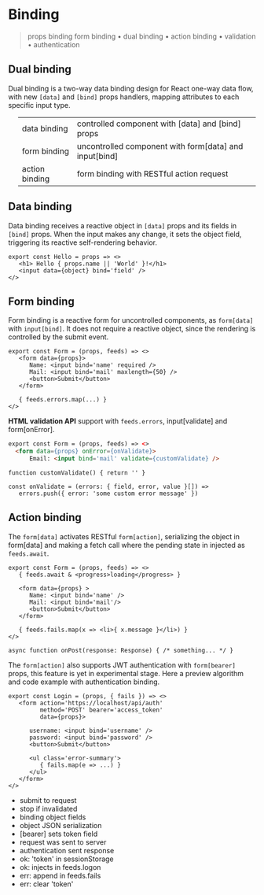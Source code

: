<style>@import url(binding.css);</style> 

# Binding

> props binding  form binding • dual binding • action binding • validation • authentication

## Dual binding

Dual binding is a two-way data binding design for React one-way data flow, with new `[data]` and `[bind]` props handlers, mapping attributes to each specific input type.

<section class='divs' style='margin-left:20px'>

|               |                                                   |
| ------------- | ------------------------------------------------- |
| data binding | controlled component with [data] and [bind] props |
| form binding | uncontrolled component with form[data] and input[bind] |
| action binding | form binding with RESTful action request | 

</section>


## Data binding

Data binding receives a reactive object in `[data]` props and its fields in `[bind]` props. When the input makes any change, it sets the object field, triggering its reactive self-rendering behavior. 

```tsx
export const Hello = props => <>
   <h1> Hello { props.name || 'World' }!</h1>
   <input data={object} bind='field' />  
</>
```

## Form binding 

Form binding is a reactive form for uncontrolled components, as `form[data]` with `input[bind]`. It does not require a reactive object, since the rendering is controlled by the submit event.

```tsx
export const Form = (props, feeds) => <>
   <form data={props}> 
      Name: <input bind='name' required />
      Mail: <input bind='mail' maxlength={50} />    
      <button>Submit</button>
   </form>

   { feeds.errors.map(...) } 
</> 
```

**HTML validation API** support with `feeds.errors`, input[validate] and form[onError].  

<section id='validation-api'>

```html
export const Form = (props, feeds) => <>
  <form data={props} onError={onValidate}>  
      Email: <input bind='mail' validate={customValidate} />   
``` 
```tsx
function customValidate() { return '' }

const onValidate = (errors: { field, error, value }[]) =>
   errors.push({ error: 'some custom error message' })
```

</section>

## Action binding

The `form[data]` activates RESTful `form[action]`, serializing the object in form[data] and making a fetch call where the pending state in injected as `feeds.await`.
 
```tsx
export const Form = (props, feeds) => <> 
   { feeds.await & <progress>loading</progress> }

   <form data={props} >
      Name: <input bind='name' />
      Mail: <input bind='mail'/>    
      <button>Submit</button>
   </form>

   { feeds.fails.map(x => <li>{ x.message }</li>) }
</>

async function onPost(response: Response) { /* something... */ }
```


The `form[action]` also supports JWT authentication with `form[bearer]` props, this feature is yet in experimental stage. Here a preview algorithm and code example with authentication binding.

<aside auth cols='5:3'>

```tsx
export const Login = (props, { fails }) => <>
   <form action='https://localhost/api/auth'
         method='POST' bearer='access_token'
         data={props}>  

      username: <input bind='username' />
      password: <input bind='password' />
      <button>Submit</button>

      <ul class='error-summary'>
         { fails.map(e => ...) }
      </ul>   
   </form>
</>
```

- submit to request
- stop if invalidated
- binding object fields
- object JSON serialization
- [bearer] sets token field
- request was sent to server
- authentication sent response
- ok: 'token' in sessionStorage
- ok: injects in feeds.logon
- err: append in feeds.fails
- err: clear 'token'

</aside>


